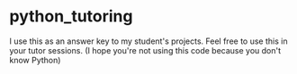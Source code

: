 # python_tutoring
I use this as an answer key to my student's projects. Feel free to use this in your tutor sessions. (I hope you're not using this code because you don't know Python)
